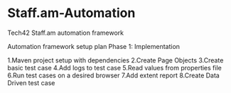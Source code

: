 # Staff.am-Automation
Tech42 Staff.am automation framework


Automation framework setup plan
Phase 1: Implementation

1.Maven project setup with dependencies
2.Create Page Objects
3.Create basic test case
4.Add logs to test case
5.Read values from properties file
6.Run test cases on a desired browser
7.Add extent report
8.Create Data Driven test case

